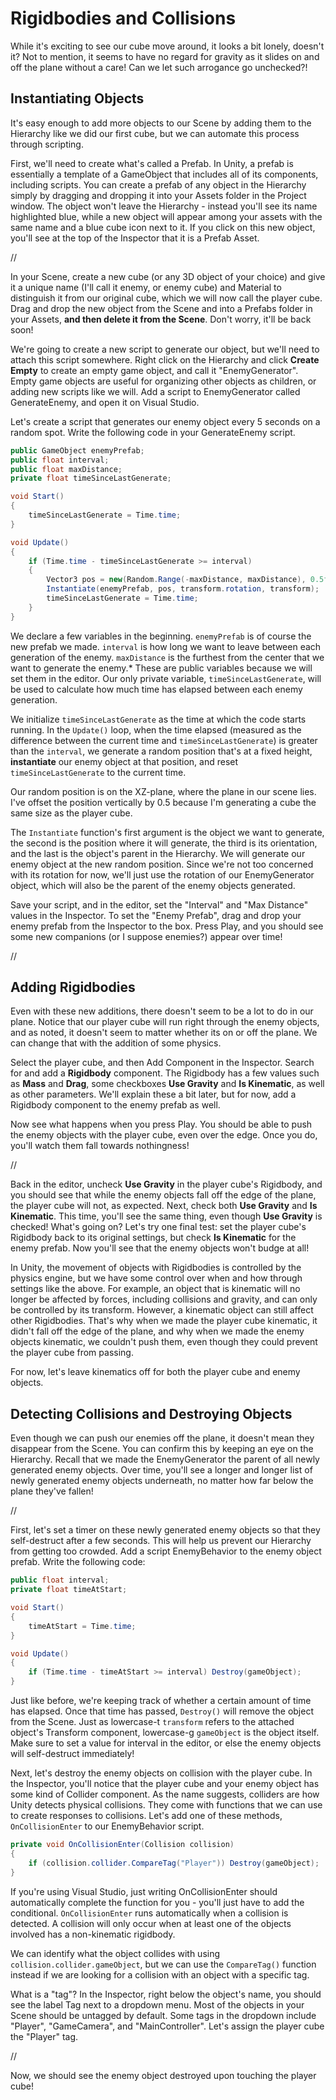 # Rigidbodies and Collisions

While it's exciting to see our cube move around, it looks a bit lonely, doesn't it? Not to mention, it seems to have no regard for gravity as it slides on and off the plane without a care! Can we let such arrogance go unchecked?!

## Instantiating Objects

It's easy enough to add more objects to our Scene by adding them to the Hierarchy like we did our first cube, but we can automate this process through scripting. 

First, we'll need to create what's called a Prefab. In Unity, a prefab is essentially a template of a GameObject that includes all of its components, including scripts. You can create a prefab of any object in the Hierarchy simply by dragging and dropping it into your Assets folder in the Project window. The object won't leave the Hierarchy - instead you'll see its name highlighted blue, while a new object will appear among your assets with the same name and a blue cube icon next to it. If you click on this new object, you'll see at the top of the Inspector that it is a Prefab Asset.  

//

In your Scene, create a new cube (or any 3D object of your choice) and give it a unique name (I'll call it enemy, or enemy cube) and Material to distinguish it from our original cube, which we will now call the player cube. Drag and drop the new object from the Scene and into a Prefabs folder in your Assets, **and then delete it from the Scene**. Don't worry, it'll be back soon! 

We're going to create a new script to generate our object, but we'll need to attach this script somewhere. Right click on the Hierarchy and click **Create Empty** to create an empty game object, and call it "EnemyGenerator". Empty game objects are useful for organizing other objects as children, or adding new scripts like we will. Add a script to EnemyGenerator called GenerateEnemy, and open it on Visual Studio. 

Let's create a script that generates our enemy object every 5 seconds on a random spot. Write the following code in your GenerateEnemy script.

```cs
public GameObject enemyPrefab;
public float interval;
public float maxDistance;
private float timeSinceLastGenerate;

void Start()
{
    timeSinceLastGenerate = Time.time;
}

void Update()
{
    if (Time.time - timeSinceLastGenerate >= interval)
    {
        Vector3 pos = new(Random.Range(-maxDistance, maxDistance), 0.5f, Random.Range(-maxDistance, maxDistance));
        Instantiate(enemyPrefab, pos, transform.rotation, transform);
        timeSinceLastGenerate = Time.time;
    }
}
```

We declare a few variables in the beginning. `enemyPrefab` is of course the new prefab we made. `interval` is how long we want to leave between each generation of the enemy. `maxDistance` is the furthest from the center that we want to generate the enemy.* These are public variables because we will set them in the editor. Our only private variable, `timeSinceLastGenerate`, will be used to calculate how much time has elapsed between each enemy generation.

We initialize `timeSinceLastGenerate` as the time at which the code starts running. In the `Update()` loop, when the time elapsed (measured as the difference between the current time and `timeSinceLastGenerate`) is greater than the `interval`, we generate a random position that's at a fixed height, **instantiate** our enemy object at that position, and reset `timeSinceLastGenerate` to the current time.

Our random position is on the XZ-plane, where the plane in our scene lies. I've offset the position vertically by 0.5 because I'm generating a cube the same size as the player cube.

The `Instantiate` function's first argument is the object we want to generate, the second is the position where it will generate, the third is its orientation, and the last is the object's parent in the Hierarchy. We will generate our enemy object at the new random position. Since we're not too concerned with its rotation for now, we'll just use the rotation of our EnemyGenerator object, which will also be the parent of the enemy objects generated.  

Save your script, and in the editor, set the "Interval" and "Max Distance" values in the Inspector. To set the "Enemy Prefab", drag and drop your enemy prefab from the Inspector to the box. Press Play, and you should see some new companions (or I suppose enemies?) appear over time! 

//

## Adding Rigidbodies

Even with these new additions, there doesn't seem to be a lot to do in our plane. Notice that our player cube will run right through the enemy objects, and as noted, it doesn't seem to matter whether its on or off the plane. We can change that with the addition of some physics. 

Select the player cube, and then Add Component in the Inspector. Search for and add a **Rigidbody** component. The Rigidbody has a few values such as **Mass** and **Drag**, some checkboxes **Use Gravity** and **Is Kinematic**, as well as other parameters. We'll explain these a bit later, but for now, add a Rigidbody component to the enemy prefab as well.  

Now see what happens when you press Play. You should be able to push the enemy objects with the player cube, even over the edge. Once you do, you'll watch them fall towards nothingness! 

//

Back in the editor, uncheck **Use Gravity** in the player cube's Rigidbody, and you should see that while the enemy objects fall off the edge of the plane, the player cube will not, as expected. Next, check both **Use Gravity** and **Is Kinematic**. This time, you'll see the same thing, even though **Use Gravity** is checked! What's going on? Let's try one final test: set the player cube's Rigidbody back to its original settings, but check **Is Kinematic** for the enemy prefab. Now you'll see that the enemy objects won't budge at all!  

In Unity, the movement of objects with Rigidbodies is controlled by the physics engine, but we have some control over when and how through settings like the above. For example, an object that is kinematic will no longer be affected by forces, including collisions and gravity, and can only be controlled by its transform. However, a kinematic object can still affect other Rigidbodies. That's why when we made the player cube kinematic, it didn't fall off the edge of the plane, and why when we made the enemy objects kinematic, we couldn't push them, even though they could prevent the player cube from passing. 

For now, let's leave kinematics off for both the player cube and enemy objects. 

## Detecting Collisions and Destroying Objects

Even though we can push our enemies off the plane, it doesn't mean they disappear from the Scene. You can confirm this by keeping an eye on the Hierarchy. Recall that we made the EnemyGenerator the parent of all newly generated enemy objects. Over time, you'll see a longer and longer list of newly generated enemy objects underneath, no matter how far below the plane they've fallen!

//

First, let's set a timer on these newly generated enemy objects so that they self-destruct after a few seconds. This will help us prevent our Hierarchy from getting too crowded. Add a script EnemyBehavior to the enemy object prefab. Write the following code:

```cs
public float interval;
private float timeAtStart;

void Start()
{
    timeAtStart = Time.time;
}

void Update()
{
    if (Time.time - timeAtStart >= interval) Destroy(gameObject);
}
```

Just like before, we're keeping track of whether a certain amount of time has elapsed. Once that time has passed, `Destroy()` will remove the object from the Scene. Just as lowercase-t `transform` refers to the attached object's Transform component, lowercase-g `gameObject` is the object itself. Make sure to set a value for interval in the editor, or else the enemy objects will self-destruct immediately! 

Next, let's destroy the enemy objects on collision with the player cube. In the Inspector, you'll notice that the player cube and your enemy object has some kind of Collider component. As the name suggests, colliders are how Unity detects physical collisions. They come with functions that we can use to create responses to collisions. Let's add one of these methods, `OnCollisionEnter` to our EnemyBehavior script.   

```cs
private void OnCollisionEnter(Collision collision)
{
    if (collision.collider.CompareTag("Player")) Destroy(gameObject);
}
```

If you're using Visual Studio, just writing OnCollisionEnter should automatically complete the function for you - you'll just have to add the conditional. `OnCollisionEnter` runs automatically when a collision is detected. A collision will only occur when at least one of the objects involved has a non-kinematic rigidbody. 

We can identify what the object collides with using `collision.collider.gameObject`, but we can use the `CompareTag()` function instead if we are looking for a collision with an object with a specific tag. 

What is a "tag"? In the Inspector, right below the object's name, you should see the label Tag next to a dropdown menu. Most of the objects in your Scene should be untagged by default. Some tags in the dropdown include "Player", "GameCamera", and "MainController". Let's assign the player cube the "Player" tag.   

//

Now, we should see the enemy object destroyed upon touching the player cube!  
